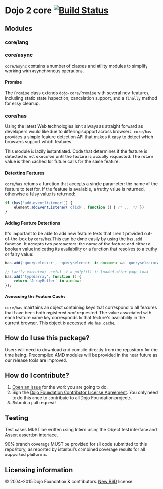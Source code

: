 # Dojo 2 core [![Build Status](https://travis-ci.org/dojo/dojo2.png)](https://travis-ci.org/sitepen/core)

## Modules

### core/lang

### core/async

`core/async` contains a number of classes and utility modules to simplify working with asynchronous operations.

#### Promise

The `Promise` class extends `dojo-core/Promise` with several new features, including static state inspection, cancelation support, and a `finally` method for easy cleanup.

### core/has

Using the latest Web technologies isn't always as straight forward as developers would like due to differing support across browsers. `core/has` provides a simple feature detection API that makes it easy to detect which browsers support which features.

This module is lazily instantiated. Code that determines if the feature is detected is not executed until the feature is actually requested. The return value is then cached for future calls for the same feature.

#### Detecting Features

`core/has` returns a function that accepts a single parameter: the name of the feature to test for. If the feature is available, a truthy value is returned, otherwise a falsy value is returned:

```js
if (has('add-eventlistener')) {
    element.addEventListener('click', function () { /* ... */ })
}
```

#### Adding Feature Detections

It's important to be able to add new feature tests that aren't provided out-of-the-box by `core/has`.This can be done easily by using the `has.add` function. It accepts two parameters: the name of the feature and either a boolean value indicating its availability or a function that resolves to a truthy or falsy value:

```js
has.add('queryselector', 'querySelector' in document && 'querySelectorAll' in document);

// Lazily executed; useful if a polyfill is loaded after page load
has.add('typedarray', function () {
    return 'ArrayBuffer' in window;
});

```

#### Accessing the Feature Cache

`core/has` maintains an object containing keys that correspond to all features that have been both registered _and_ requested. The value associated with each feature name key corresponds to that feature's availability in the current browser. This object is accessed via `has.cache`.

## How do I use this package?

Users will need to download and compile directly from the repository for the time being. Precompiled AMD modules will be provided in the near future as our release tools are improved.

## How do I contribute?

1. [Open an issue](https://github.com/sitepen/core/issues) for the work you are going to do.
2. Sign the [Dojo Foundation Contributor License Agreement](http://dojofoundation.org/about/claForm).
   You only need to do this once to contribute to all Dojo Foundation projects.
3. Submit a pull request!

## Testing

Test cases MUST be written using Intern using the Object test interface and Assert assertion interface.

90% branch coverage MUST be provided for all code submitted to this repository, as reported by istanbul’s combined coverage results for all supported platforms.

## Licensing information

© 2004–2015 Dojo Foundation & contributors. [New BSD](http://opensource.org/licenses/BSD-3-Clause) license.
